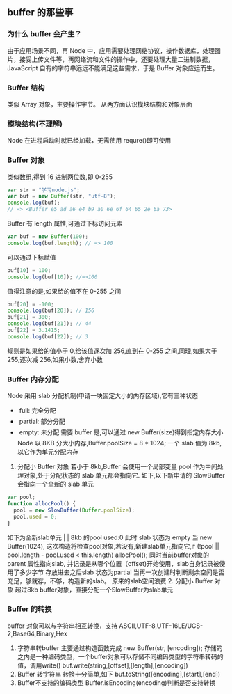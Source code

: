 ## buffer 的那些事

### 为什么 buffer 会产生？
  由于应用场景不同，再 Node 中，应用需要处理网络协议，操作数据库，处理图片，接受上传文件等，再网络流和文件的操作中，还要处理大量二进制数据，JavaScript 自有的字符串远远不能满足这些需求，于是 Buffer 对象应运而生。
### Buffer 结构
  类似 Array 对象，主要操作字节。 从两方面认识模块结构和对象层面
### 模块结构(不理解)
  Node 在进程启动时就已经加载，无需使用 requre()即可使用
### Buffer 对象
  类似数组,得到 16 进制两位数,即 0-255
  ```js
  var str = "学习node.js";
  var buf = new Buffer(str, "utf-8");
  console.log(buf);
  // => <Buffer e5 ad a6 e4 b9 a0 6e 6f 64 65 2e 6a 73>
  ```
  Buffer 有 length 属性,可通过下标访问元素
  ```js
  var buf = new Buffer(100);
  console.log(buf.length); // => 100
  ```
  可以通过下标赋值
  ```js
  buf[10] = 100;
  console.log(buf[10]); //=>100
  ```
  值得注意的是,如果给的值不在 0-255 之间
  ```js
  buf[20] = -100;
  console.log(buf[20]); // 156
  buf[21] = 300;
  console.log(buf[21]); // 44
  buf[22] = 3.1415;
  console.log(buf[22]); // 3
  ```
  规则是如果给的值小于 0,给该值逐次加 256,直到在 0-255 之间,同理,如果大于 255,逐次减 256,如果小数,舍弃小数
### Buffer 内存分配
  Node 采用 slab 分配机制(申请一块固定大小的内存区域),它有三种状态
  -  full: 完全分配
  -  partial: 部分分配
  -  empty: 未分配
    需要 buffer 是,可以通过 new Buffer(size)得到指定内存大小
    Node 以 8KB 分大小内存,Buffer.poolSize = 8 \* 1024;
    一个 slab 值为 8kb,以它作为单元分配内存
  1. 分配小 Buffer 对象
     若小于 8kb,Buffer 会使用一个局部变量 pool 作为中间处理对象,处于分配状态的 slab 单元都会指向它. 如下,以下新申请的 SlowBuffer 会指向一个全新的 slab 单元
  ```js
  var pool;
  function allocPool() {
    pool = new SlowBuffer(Buffer.poolSize);
    pool.used = 0;
  }
  ```
  如下为全新slab单元
  |                                 | 8kb 的pool
  used:0
  此时 slab 状态为 empty
  当 new Buffer(1024), 这次构造将检查pool对象,若没有,新建slab单元指向它,if (!pool || pool.length - pool.used < this.length) allocPool(); 同时当前buffer对象的parent 属性指向slab, 并记录是从哪个位置（offset)开始使用，slab自身记录被使用了多少字节
  存放进去之后slab 状态为partial
  当再一次创建时判断剩余空间是否充足，够就存，不够，构造新的slab。 原来的slab空间浪费
  2. 分配小 Buffer 对象
  超过8kb buffer对象，直接分配一个SlowBuffer为slab单元

### Buffer 的转换
  buffer 对象可以与字符串相互转换，支持 ASCII,UTF-8,UTF-16LE/UCS-2,Base64,Binary,Hex
  1. 字符串转buffer
  主要通过构造函数完成
  new Buffer(str, [encoding]); 
  存储的之内是一种编码类型，一个buffer对象可以存储不同编码类型的字符串转码的值，调用write()
  buf.write(string,[offset],[length],[encoding])
  2. Buffer 转字符串
  转换十分简单,如下
  buf.toString([encoding],[start],[end])
  3. Buffer不支持的编码类型
    Buffer.isEncoding(encoding)判断是否支持转换
    
  

  
